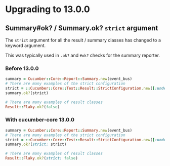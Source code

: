 # Upgrading to 13.0.0

## Summary#ok? / Summary.ok? `strict` argument

The `strict` argument for all the result / summary classes has changed to a keyword argument.

This was typically used in `.ok?` and `#ok?` checks for the summary reporter.

### Before 13.0.0

```ruby
summary = Cucumber::Core::Report::Summary.new(event_bus)
# There are many examples of the strict configuration
strict = ::Cucumber::Core::Test::Result::StrictConfiguration.new([:undefined])
summary.ok?(strict)
```

```ruby
# There are many examples of result classes
Result::Flaky.ok?(false)
```

### With cucumber-core 13.0.0

```ruby
summary = Cucumber::Core::Report::Summary.new(event_bus)
# There are many examples of the strict configuration
strict = ::Cucumber::Core::Test::Result::StrictConfiguration.new([:undefined])
summary.ok?(strict: strict)
```

```ruby
# There are many examples of result classes
Result::Flaky.ok?(strict: false)
```
